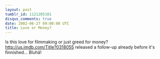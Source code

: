```yaml
---
layout: post
tumblr_id: 1121205101
disqus_comments: true
date: 2002-06-27 09:00:00 UTC
title: Love or Money?
---
```


Is this love for filmmaking or just greed for money? http://us.imdb.com/Title?0318055 released a follow-up already before it's finnished... Bluhä!
